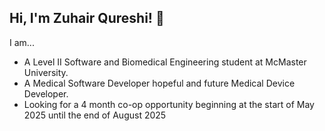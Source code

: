## Hi, I'm Zuhair Qureshi! 👋 
I am...
* A Level II Software and Biomedical Engineering student at McMaster University.
* A Medical Software Developer hopeful and future Medical Device Developer. 
* Looking for a 4 month co-op opportunity beginning at the start of May 2025 until the end of August 2025

<!--
**ZuhairQureshi/ZuhairQureshi** is a ✨ _special_ ✨ repository because its `README.md` (this file) appears on your GitHub profile.

Here are some ideas to get you started:

- 🔭 I’m currently working on ...
- 🌱 I’m currently learning ...
- 👯 I’m looking to collaborate on ...
- 🤔 I’m looking for help with ...
- 💬 Ask me about ...
- 📫 How to reach me: ...
- 😄 Pronouns: ...
- ⚡ Fun fact: ...
-->
